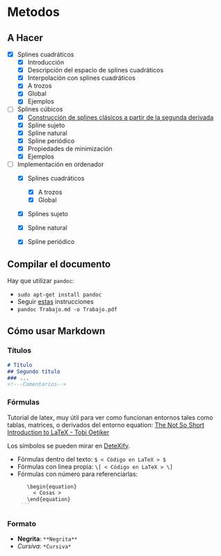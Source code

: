 # Metodos

## A Hacer

- [X] Splines cuadráticos
	- [X] Introducción
	- [X] Descripción del espacio de splines cuadráticos
	- [X] Interpolación con splines cuadráticos
   	- [X] A trozos
   	- [X] Global
	- [X] Ejemplos
- [ ] Splines cúbicos
	- [X] [Construcción de splines clásicos a partir de la segunda derivada](https://en.wikiversity.org/wiki/Cubic_Spline_Interpolation)
   	- [X] Spline sujeto
   	- [X] Spline natural
   	- [X] Spline periódico
	- [X] Propiedades de minimización
	- [X] Ejemplos
- [ ] Implementación en ordenador
	- [X] Splines cuadráticos
      - [X] A trozos
      - [X] Global
	- [X] Splines sujeto
	- [X] Spline natural
	- [X] Spline periódico


## Compilar el documento

Hay que utilizar `pandoc`:

- `sudo apt-get install pandoc`
- Seguir [estas](http://pandoc.org/installing.html#linux) instrucciones
- `pandoc Trabajo.md -o Trabajo.pdf`

## Cómo usar Markdown

### Títulos
```md
# Título
## Segundo título
### ...
<!---Comentarios-->
```

### Fórmulas

Tutorial de latex, muy útil para ver como funcionan entornos tales como tablas,
matrices, o derivados del entorno equation:
[The Not So Short Introduction to LaTeX - Tobi Oetiker](https://tobi.oetiker.ch/lshort/lshort.pdf)

Los símbolos se pueden mirar en [DeteXify](http://detexify.kirelabs.org/classify.html).
- Fórmulas dentro del texto: `$ < Código en LaTeX > $`
- Fórmulas con linea propia: `\[ < Código en LaTeX > \]`
- Fórmulas con número para referenciarlas:
     ```md
        \begin{equation}
          < Cosas >
        \end{equation}
      ```
### Formato

 - **Negrita**: `**Negrita**`
 - *Cursiva*: `*Cursiva*`
